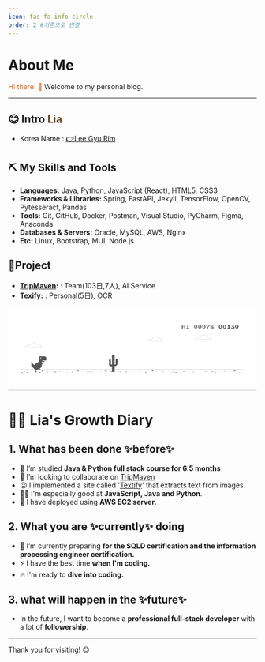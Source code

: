 ```yaml
---
icon: fas fa-info-circle
order: 2 #기존으로 변경
---
```


# About Me
<!-- 
    1. 주황색 (Orange)
        RGB: rgb(255, 165, 0) /Hex: #FFA500
    2. 밝은 주황색 (Light Orange)
        RGB: rgb(255, 204, 0) /Hex: #FFCC00
    3. 어두운 주황색 (Dark Orange)
        RGB: rgb(255, 140, 0) / Hex: #FF8C00
    4. 갈색 (Brown)
        RGB: rgb(139, 69, 19) /Hex: #8B4513
    5. 밝은 갈색 (Light Brown)
        RGB: rgb(210, 105, 30) /Hex: #D2691E
    6. 어두운 갈색 (Dark Brown)
        RGB: rgb(101, 67, 33) / Hex: #654321
-->

<span style="color: #D2691E;">Hi there! 👋</span>
Welcome to my personal blog.

---
## 😊 Intro <span style="color: #654321;">Lia</span>
- Korea Name : <a href="https://jungle-battery-1ee.notion.site/Hi-I-m-Ria-12ea5279186780a9b9b6e3512bf95bac?pvs=4">👉Lee Gyu Rim</a>

## ⛏️ My Skills and Tools
- **Languages:** Java, Python, JavaScript (React), HTML5, CSS3
- **Frameworks & Libraries:** Spring, FastAPI, Jekyll, TensorFlow, OpenCV, Pytesseract, Pandas
- **Tools:** Git, GitHub, Docker, Postman, Visual Studio, PyCharm, Figma, Anaconda
- **Databases & Servers:** Oracle, MySQL, AWS, Nginx
- **Etc:** Linux, Bootstrap, MUI, Node.js

## 🏅Project
- **[TripMaven](https://rialeee.github.io/posts/tripmaven/):** : Team(103日,7人), AI Service
- **[Texify](https://rialeee.github.io/posts/textify/):** : Personal(5日), OCR


![TripMavenVoiceA](/assets/img/aboutMe/dino.gif)

# 👩‍🦰 Lia's Growth Diary
## 1. What has been done ✨before✨
 * 🔭 I’m studied **Java & Python full stack course for 6.5 months**
 * 👯 I’m looking to collaborate on [TripMaven](https://github.com/RiaLeee/03tripMaven_Team)
 * 😛 I implemented a site called '[Textify](https://github.com/RiaLeee/04Textify)' that extracts text from images.
 * 👨‍💻 I'm especially good at **JavaScript, Java and Python**.
 * 📝 I have deployed using **AWS EC2 server**.

## 2. What you are ✨currently✨ doing
 * 🌱 I’m currently preparing **for the SQLD certification and the information processing engineer certification.**
 * ⚡ I have the best time **when I'm coding.**
 * 🔥 I'm ready to **dive into coding.**

## 3. what will happen in the ✨future✨
 * In the future, I want to become a **professional full-stack developer** with a lot of **followership**.

---

Thank you for visiting! 😊